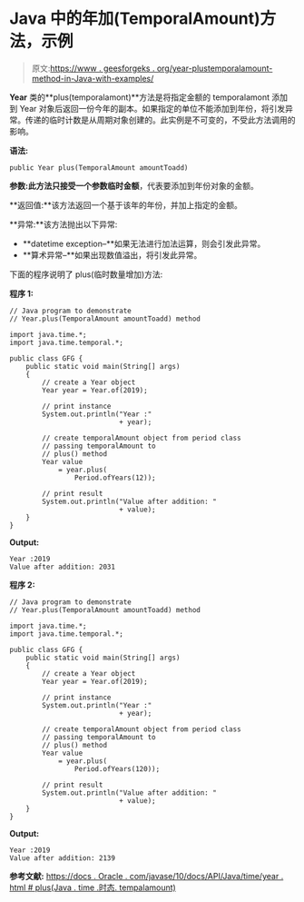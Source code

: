 # Java 中的年加(TemporalAmount)方法，示例

> 原文:[https://www . geesforgeks . org/year-plustemporalamount-method-in-Java-with-examples/](https://www.geeksforgeeks.org/year-plustemporalamount-method-in-java-with-examples/)

**Year** 类的**plus(temporalamont)**方法是将指定金额的 temporalamont 添加到 Year 对象后返回一份今年的副本。如果指定的单位不能添加到年份，将引发异常。传递的临时计数是从周期对象创建的。此实例是不可变的，不受此方法调用的影响。

**语法:**

```
public Year plus(TemporalAmount amountToadd)

```

**参数:**此方法只接受一个参数**临时金额**，代表要添加到年份对象的金额。

**返回值:**该方法返回一个基于该年的年份，并加上指定的金额。

**异常:**该方法抛出以下异常:

*   **datetime exception–**如果无法进行加法运算，则会引发此异常。
*   **算术异常–**如果出现数值溢出，将引发此异常。

下面的程序说明了 plus(临时数量增加)方法:

**程序 1:**

```
// Java program to demonstrate
// Year.plus(TemporalAmount amountToadd) method

import java.time.*;
import java.time.temporal.*;

public class GFG {
    public static void main(String[] args)
    {
        // create a Year object
        Year year = Year.of(2019);

        // print instance
        System.out.println("Year :"
                           + year);

        // create temporalAmount object from period class
        // passing temporalAmount to
        // plus() method
        Year value
            = year.plus(
                Period.ofYears(12));

        // print result
        System.out.println("Value after addition: "
                           + value);
    }
}
```

**Output:**

```
Year :2019
Value after addition: 2031

```

**程序 2:**

```
// Java program to demonstrate
// Year.plus(TemporalAmount amountToadd) method

import java.time.*;
import java.time.temporal.*;

public class GFG {
    public static void main(String[] args)
    {
        // create a Year object
        Year year = Year.of(2019);

        // print instance
        System.out.println("Year :"
                           + year);

        // create temporalAmount object from period class
        // passing temporalAmount to
        // plus() method
        Year value
            = year.plus(
                Period.ofYears(120));

        // print result
        System.out.println("Value after addition: "
                           + value);
    }
}
```

**Output:**

```
Year :2019
Value after addition: 2139

```

**参考文献:**
[https://docs . Oracle . com/javase/10/docs/API/Java/time/year . html # plus(Java . time .时态. tempalamount)](https://docs.oracle.com/javase/10/docs/api/java/time/Year.html#plus(java.time.temporal.TemporalAmount))